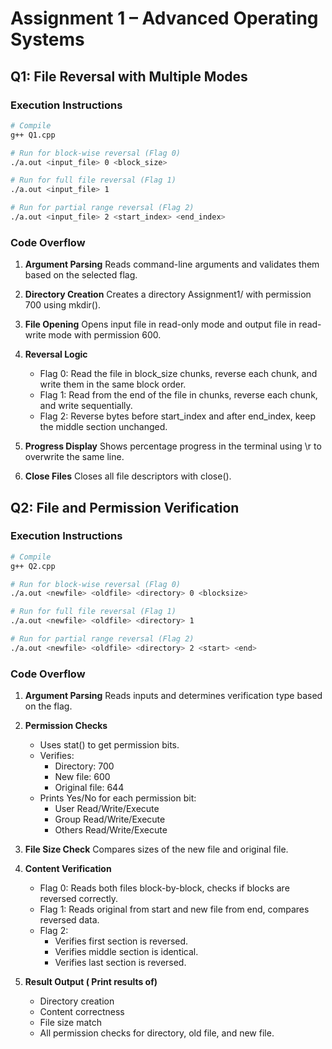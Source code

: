 # Assignment 1 – Advanced Operating Systems

## Q1: File Reversal with Multiple Modes

### Execution Instructions
``` bash 
# Compile
g++ Q1.cpp

# Run for block-wise reversal (Flag 0)
./a.out <input_file> 0 <block_size>

# Run for full file reversal (Flag 1)
./a.out <input_file> 1

# Run for partial range reversal (Flag 2)
./a.out <input_file> 2 <start_index> <end_index>
```

### Code Overflow

1.  **Argument Parsing**
    Reads command-line arguments and validates them based on the selected flag.

2.  **Directory Creation**
    Creates a directory Assignment1/ with permission 700 using mkdir().

3.  **File Opening**
    Opens input file in read-only mode and output file in read-write mode with permission 600.

4.  **Reversal Logic**
    - Flag 0: Read the file in block_size chunks, reverse each chunk, and write them in the same block order.
    - Flag 1: Read from the end of the file in chunks, reverse each chunk, and write sequentially.
    - Flag 2: Reverse bytes before start_index and after end_index, keep the middle section unchanged.

5.  **Progress Display**
    Shows percentage progress in the terminal using \r to overwrite the same line.

6.  **Close Files**
    Closes all file descriptors with close().


## Q2: File and Permission Verification

### Execution Instructions
``` bash 
# Compile
g++ Q2.cpp

# Run for block-wise reversal (Flag 0)
./a.out <newfile> <oldfile> <directory> 0 <blocksize>

# Run for full file reversal (Flag 1)
./a.out <newfile> <oldfile> <directory> 1

# Run for partial range reversal (Flag 2)
./a.out <newfile> <oldfile> <directory> 2 <start> <end>
```

### Code Overflow

1.  **Argument Parsing**
    Reads inputs and determines verification type based on the flag.

2.  **Permission Checks**
    - Uses stat() to get permission bits.
    - Verifies:
        - Directory: 700
        - New file: 600
        - Original file: 644
    - Prints Yes/No for each permission bit:
        - User Read/Write/Execute
        - Group Read/Write/Execute
        - Others Read/Write/Execute

3.  **File Size Check**
    Compares sizes of the new file and original file.

4.  **Content Verification**
    - Flag 0: Reads both files block-by-block, checks if blocks are reversed correctly.
    - Flag 1: Reads original from start and new file from end, compares reversed data.
    - Flag 2:
        - Verifies first section is reversed.
        - Verifies middle section is identical.
        - Verifies last section is reversed.

5.  **Result Output ( Print results of)**
    - Directory creation
    - Content correctness
    - File size match
    - All permission checks for directory, old file, and new file.
